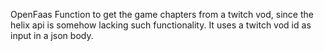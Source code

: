 OpenFaas Function to get the game chapters from a twitch vod, since the helix api is somehow lacking such functionality.
It uses a twitch vod id as input in a json body.
